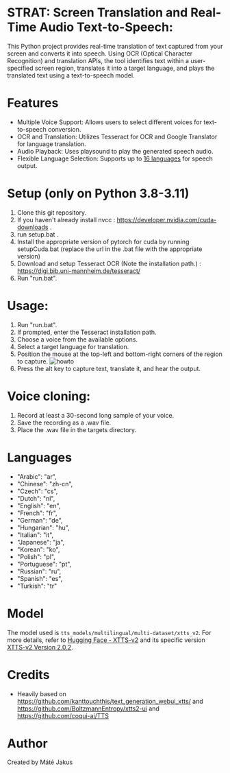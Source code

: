 # STRAT: Screen Translation and Real-Time Audio Text-to-Speech:
This Python project provides real-time translation of text captured from your screen and converts it into speech. Using OCR (Optical Character Recognition) and translation APIs, the tool identifies text within a user-specified screen region, translates it into a target language, and plays the translated text using a text-to-speech model.

# Features
- Multiple Voice Support: Allows users to select different voices for text-to-speech conversion.
- OCR and Translation: Utilizes Tesseract for OCR and Google Translator for language translation.
- Audio Playback: Uses playsound to play the generated speech audio.
- Flexible Language Selection: Supports up to [16 languages](#Languages) for speech output.

# Setup (only on Python 3.8-3.11)
1. Clone this git repository.
2. If you haven't already install nvcc : https://developer.nvidia.com/cuda-downloads .
3. run setup.bat .
4. Install the appropriate version of pytorch for cuda by running setupCuda.bat (replace the url in the .bat file with the appropriate version)
5. Download and setup Tesseract OCR (Note the installation path.) : https://digi.bib.uni-mannheim.de/tesseract/
6. Run "run.bat".

# Usage:
1. Run "run.bat".
2. If prompted, enter the Tesseract installation path.
3. Choose a voice from the available options.
4. Select a target language for translation.
5. Position the mouse at the top-left and bottom-right corners of the region to capture. ![howto](https://github.com/user-attachments/assets/3127470a-c7bc-48ba-8478-8b7538b5b076)
6. Press the alt key to capture text, translate it, and hear the output.

# Voice cloning:
1. Record at least a 30-second long sample of your voice.
2. Save the recording as a .wav file.
3. Place the .wav file in the targets directory.

# Languages
- "Arabic": "ar",
- "Chinese": "zh-cn",
- "Czech": "cs",
- "Dutch": "nl",
- "English": "en",
- "French": "fr",
- "German": "de",
- "Hungarian": "hu",
- "Italian": "it",
- "Japanese": "ja",
- "Korean": "ko",
- "Polish": "pl",
- "Portuguese": "pt",
- "Russian": "ru",
- "Spanish": "es",
- "Turkish": "tr"

# Model 
The model used is `tts_models/multilingual/multi-dataset/xtts_v2`. For more details, refer to [Hugging Face - XTTS-v2](https://huggingface.co/coqui/XTTS-v2) and its specific version [XTTS-v2 Version 2.0.2](https://huggingface.co/coqui/XTTS-v2/tree/v2.0.2).

# Credits
- Heavily based on https://github.com/kanttouchthis/text_generation_webui_xtts/ and https://github.com/BoltzmannEntropy/xtts2-ui and https://github.com/coqui-ai/TTS

# Author
Created by Máté Jakus
